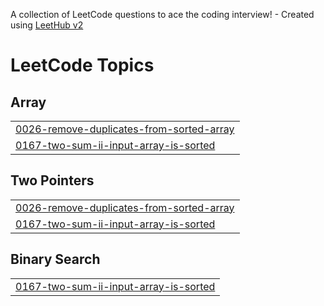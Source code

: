 A collection of LeetCode questions to ace the coding interview! - Created using [LeetHub v2](https://github.com/arunbhardwaj/LeetHub-2.0)
<!---LeetCode Topics Start-->
# LeetCode Topics
## Array
|  |
| ------- |
| [0026-remove-duplicates-from-sorted-array](https://github.com/Dilip-Kashyp/leetCode/tree/master/0026-remove-duplicates-from-sorted-array) |
| [0167-two-sum-ii-input-array-is-sorted](https://github.com/Dilip-Kashyp/leetCode/tree/master/0167-two-sum-ii-input-array-is-sorted) |
## Two Pointers
|  |
| ------- |
| [0026-remove-duplicates-from-sorted-array](https://github.com/Dilip-Kashyp/leetCode/tree/master/0026-remove-duplicates-from-sorted-array) |
| [0167-two-sum-ii-input-array-is-sorted](https://github.com/Dilip-Kashyp/leetCode/tree/master/0167-two-sum-ii-input-array-is-sorted) |
## Binary Search
|  |
| ------- |
| [0167-two-sum-ii-input-array-is-sorted](https://github.com/Dilip-Kashyp/leetCode/tree/master/0167-two-sum-ii-input-array-is-sorted) |
<!---LeetCode Topics End-->